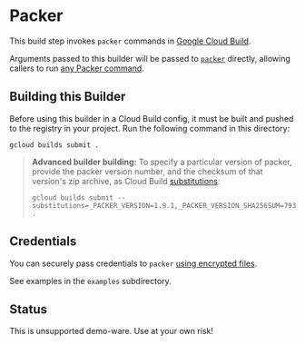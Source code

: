 # Packer

This build step invokes `packer` commands in [Google Cloud Build][cloud-build].

Arguments passed to this builder will be passed to [`packer`][packer] directly, allowing callers to
run [any Packer command][packer-commands].

[cloud-build]: https://cloud.google.com/cloud-build

[packer]: https://www.packer.io

[packer-commands]: https://www.packer.io/docs/commands

## Building this Builder

Before using this builder in a Cloud Build config, it must be built and pushed to the registry in
your project. Run the following command in this directory:

```
gcloud builds submit .
```

> **Advanced builder building:** To specify a particular version of packer, provide the packer version
> number, and the checksum of that version's zip archive, as Cloud Build [substitutions][substitutions]:
> ```
> gcloud builds submit --substitutions=_PACKER_VERSION=1.9.1,_PACKER_VERSION_SHA256SUM=793ed62255b9e572eda0c77d2a770f5fde501314b7598320786f1e51feb260d6 .
> ```

[substitutions]: https://cloud.google.com/cloud-build/docs/configuring-builds/substitute-variable-values#using_user-defined_substitutions

## Credentials

You can securely pass credentials to `packer` [using encrypted files][cloud-build-encrypted-files].

See examples in the `examples` subdirectory.

[cloud-build-encrypted-files]: https://cloud.google.com/cloud-build/docs/tutorials/using-encrypted-files

## Status

This is unsupported demo-ware. Use at your own risk!
